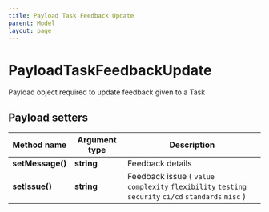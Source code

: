 ```yaml
---
title: Payload Task Feedback Update
parent: Model
layout: page
---
```


# PayloadTaskFeedbackUpdate

Payload object required to update feedback given to a Task

## Payload setters

Method name | Argument type | Description
------------ | ------------- | -------------
**setMessage()** | **string** | Feedback details
**setIssue()** | **string** | Feedback issue ( `value` `complexity` `flexibility` `testing` `security` `ci/cd` `standards` `misc` )

